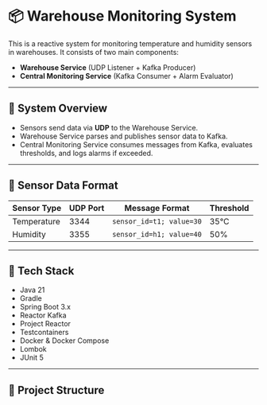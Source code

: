 # 📦 Warehouse Monitoring System

This is a reactive system for monitoring temperature and humidity sensors in warehouses. It consists of two main components:

- **Warehouse Service** (UDP Listener + Kafka Producer)
- **Central Monitoring Service** (Kafka Consumer + Alarm Evaluator)

---

## 🧩 System Overview

- Sensors send data via **UDP** to the Warehouse Service.
- Warehouse Service parses and publishes sensor data to Kafka.
- Central Monitoring Service consumes messages from Kafka, evaluates thresholds, and logs alarms if exceeded.

---

## 🧪 Sensor Data Format

| Sensor Type | UDP Port | Message Format               | Threshold |
|-------------|----------|------------------------------|-----------|
| Temperature | 3344     | `sensor_id=t1; value=30`     | 35°C      |
| Humidity    | 3355     | `sensor_id=h1; value=40`     | 50%       |

---

## 🧰 Tech Stack

- Java 21
- Gradle
- Spring Boot 3.x
- Reactor Kafka
- Project Reactor
- Testcontainers
- Docker & Docker Compose
- Lombok
- JUnit 5

---

## 📁 Project Structure

